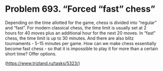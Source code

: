 # Problem 693. “Forced “fast” chess”

Depending on the time allotted for the game, chess is divided into “regular” and “fast”. For modern classical chess, the time limit is usually set at 2 hours for 40 moves plus an additional hour for the next 20 moves. In “fast” chess, the time limit is up to 30 minutes. And there are also blitz tournaments - 5-15 minutes per game. How can we make chess essentially become fast chess - so that it is impossible to play it for more than a certain short time? Offer options.

(https://www.trizland.ru/tasks/5323/)